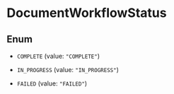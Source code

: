 

# DocumentWorkflowStatus

## Enum


* `COMPLETE` (value: `"COMPLETE"`)

* `IN_PROGRESS` (value: `"IN_PROGRESS"`)

* `FAILED` (value: `"FAILED"`)



